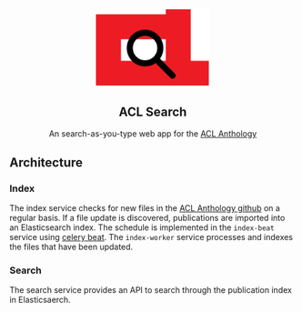 
<div align="center">
<img src="imgs/aclsearch.png" width="200"/>
<h2>ACL Search</h1>
<p>An search-as-you-type web app for the <a href="https://aclanthology.org" target="_blank">ACL Anthology</a></p>
</div>

## Architecture
### Index
The index service checks for new files in the [ACL Anthology github](https://github.com/acl-org/acl-anthology/tree/master/data/xml) on a regular basis. If a file update is discovered, publications are imported into an Elasticsearch index. The schedule is implemented in the `index-beat` service using [celery beat](https://docs.celeryq.dev/en/stable/userguide/periodic-tasks.html#periodic-tasks). The `index-worker` service processes and indexes the files that have been updated.

### Search
The search service provides an API to search through the publication index in Elasticsaerch.


